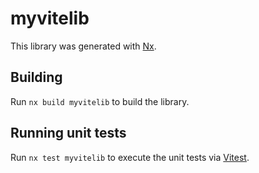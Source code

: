 # myvitelib

This library was generated with [Nx](https://nx.dev).



## Building

Run `nx build myvitelib` to build the library.





## Running unit tests

Run `nx test myvitelib` to execute the unit tests via [Vitest](https://vitest.dev/).


